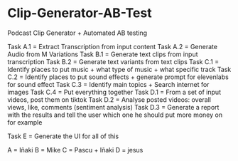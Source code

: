 # Clip-Generator-AB-Test

Podcast Clip Generator + Automated AB testing

Task A.1 = Extract Transcription from input content
Task A.2 = Generate Audio from M Variations
Task B.1 = Generate text clips from input transcription
Task B.2 = Generate text variants from text clips
Task C.1 = Identify places to put music + what type of music + what specific track
Task C.2 = Identify places to put sound effects + generate prompt for elevenlabs for sound effect
Task C.3 = Identify main topics + Search internet for images
Task C.4 = Put everything together
Task D.1 = From a set of input videos, post them on tiktok
Task D.2 = Analyse posted videos: overall views, like, comments (sentiment analysis)
Task D.3 = Generate a report with the results and tell the user which one he should put more money on for example

Task E = Generate the UI for all of this

A = Iñaki
B = Mike
C = Pascu + Iñaki
D = jesus
